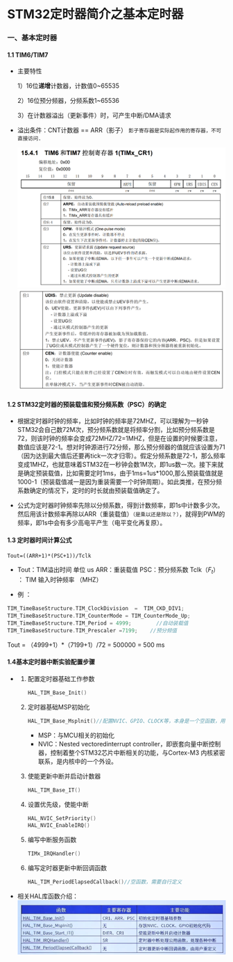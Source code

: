 # STM32定时器简介之基本定时器

### 一、基本定时器

#### 1.1 TIM6/TIM7

* 主要特性

   1）16位**递增**计数器，计数值0~65535

   2）16位预分频器，分频系数1~65536

   3）在计数器溢出（更新事件）时，可产生中断/DMA请求

* 溢出条件：CNT计数器 == ARR（影子）
  ``影子寄存器是实际起作用的寄存器，不可直接访问.``

  ![image-20230930163102670](https://raw.githubusercontent.com/undefined-0/image-store/main/PicGo/202309302149191.png)![image-20230930163131134](https://raw.githubusercontent.com/undefined-0/image-store/main/PicGo/202309302149193.png)
  

#### 1.2 STM32定时器的**预装载值**和**预分频系数**（PSC）的确定

* 根据定时器时钟的频率，比如时钟的频率是72MHZ，可以理解为一秒钟STM32会自己数72M次，预分频系数就是将频率分割，比如预分频系数是72，则该时钟的频率会变成72MHZ/72=1MHZ，但是在设置的时候要注意，数值应该是72-1。想对时钟源进行72分频，那么预分频器的值就应该设置为71（因为达到最大值后还要再tick一次才归零）。假定分频系数是72-1，那么频率变成1MHZ，也就意味着STM32在一秒钟会数1M次，即1us数一次。接下来就是确定预装载值，比如需要定时1ms，由于1ms=1us*1000,那么预装载值就是1000-1（预装载值减一是因为重装需要一个时钟周期）。如此类推，在预分频系数确定的情况下，定时的时长就由预装载值确定了。

* 公式为定时器时钟频率先除以分频系数，得到计数频率，即1s中计数多少次。 然后用该计数频率再除以ARR（重装载值）``（是乘以还是除以？）``，就得到PWM的频率，即1s中会有多少高电平产生（电平变化再复原）。

#### 1.3 定时器时间计算公式

```text
Tout=((ARR+1)*(PSC+1))/Tclk
```

* Tout：TIM溢出时间 单位 us
  ARR：重装载值
  PSC：预分频系数
  Tclk（$F_t$） ： TIM 输入时钟频率 （MHZ）

* 例 ：

```c
TIM_TimeBaseStructure.TIM_ClockDivision  =  TIM_CKD_DIV1; 
TIM_TimeBaseStructure.TIM_CounterMode = TIM_CounterMode_Up;
TIM_TimeBaseStructure.TIM_Period = 4999; 		//自动装载值
TIM_TimeBaseStructure.TIM_Prescaler =7199;    //预分频值
```

Tout = （4999+1）*（7199+1）/72 = 500000
= 500 ms

#### 1.4基本定时器中断实验配置步骤

* 1. 配置定时器基础工作参数

     ```c
     HAL_TIM_Base_Init()
     ```

  2. 定时器基础MSP初始化

     ```c
     HAL_TIM_Base_Msplnit()//配置NVIC、GPIO、CLOCK等，本身是一个空函数，用于存放相关的初始化代码
     ```

     * MSP：与MCU相关的初始化
     * NVIC：Nested vectoredinterrupt controller，即嵌套向量中断控制器，控制着整个STM32芯片中断相关的功能，与Cortex-M3 内核紧密联系，是内核中的一个外设。

  3. 使能更新中断并启动计数器

     ```C
     HAL_TIM_Base_IT()
     ```

  4. 设置优先级，使能中断

     ```c
     HAL_NVIC_SetPriority()
     HAL_NVIC_EnableIRQ()
     ```

  5. 编写中断服务函数

     ```c
     TIMx_IRQHandler()
     ```

  6. 编写定时器更新中断回调函数

     ```c
     HAL_TIM_PeriodElapsedCallback()//空函数，需要自行定义 
     ```

* 相关HAL库函数介绍：
       ![image-20230923193205083](https://raw.githubusercontent.com/undefined-0/image-store/main/PicGo/202309232056572.png)
